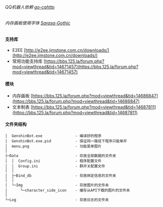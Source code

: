 ###### QQ机器人依赖  [go-cqhttp](https://github.com/Mrs4s/go-cqhttp)

###### 内存画板使用字体  [Sarasa-Gothic](https://mirrors.tuna.tsinghua.edu.cn/github-release/be5invis/Sarasa-Gothic/)

#### 支持库

- E2EE  [http://e2ee.jimstone.com.cn/downloads/](http://e2ee.jimstone.com.cn/downloads/)  
- 常用功能支持库  [https://bbs.125.la/forum.php?mod=viewthread&tid=14671457](https://bbs.125.la/forum.php?mod=viewthread&tid=14671457)  

#### 模块

- 内存画板  [https://bbs.125.la/forum.php?mod=viewthread&tid=14686847](https://bbs.125.la/forum.php?mod=viewthread&tid=14686847) 
- 文本制表  [https://bbs.125.la/forum.php?mod=viewthread&tid=14687811](https://bbs.125.la/forum.php?mod=viewthread&tid=14687811) 


#### 文件夹结构

```
│  GenshinBot.exe				- 编译好的程序
│  GenshinBot.exe.pid			- 保证同一路径下程序只能单开
│  menu.png						- 功能菜单图片
│
├─Data							- 存放全部数据的文件夹
│  │  Config.ini				- 程序配置文件
│  │  Group.ini					- 群开关配置文件
│  │
│  ├─Bind_db					- 存放绑定信息的文件夹
│  │
│  └─Img						- 存放图片的文件夹
│      └─character_side_icon	- 缓存从API下载的图片的文件夹
│
└─Log							- 存放日志的文件夹
```
